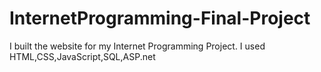 # InternetProgramming-Final-Project
I built the website for my Internet Programming Project. I used HTML,CSS,JavaScript,SQL,ASP.net
